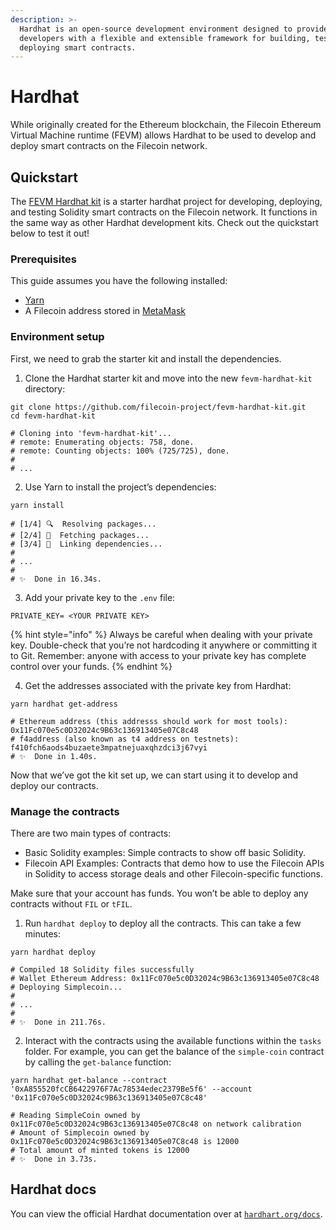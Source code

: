 ```yaml
---
description: >-
  Hardhat is an open-source development environment designed to provide
  developers with a flexible and extensible framework for building, testing, and
  deploying smart contracts.
---
```


# Hardhat

While originally created for the Ethereum blockchain, the Filecoin Ethereum Virtual Machine runtime (FEVM) allows Hardhat to be used to develop and deploy smart contracts on the Filecoin network.

## Quickstart

The [FEVM Hardhat kit](https://github.com/filecoin-project/FEVM-Hardhat-Kit) is a starter hardhat project for developing, deploying, and testing Solidity smart contracts on the Filecoin network. It functions in the same way as other Hardhat development kits. Check out the quickstart below to test it out!

### Prerequisites

This guide assumes you have the following installed:

* [Yarn](https://yarnpkg.com/)
* A Filecoin address stored in [MetaMask](../../basics/assets/metamask-setup.md)

### Environment setup

First, we need to grab the starter kit and install the dependencies.

1. Clone the Hardhat starter kit and move into the new `fevm-hardhat-kit` directory:

```shell
git clone https://github.com/filecoin-project/fevm-hardhat-kit.git
cd fevm-hardhat-kit

# Cloning into 'fevm-hardhat-kit'...
# remote: Enumerating objects: 758, done.
# remote: Counting objects: 100% (725/725), done.
#
# ...
```

2. Use Yarn to install the project’s dependencies:

```shell
yarn install

# [1/4] 🔍  Resolving packages...
# [2/4] 🚚  Fetching packages...
# [3/4] 🔗  Linking dependencies...
#
# ...
#
# ✨  Done in 16.34s.
```

3. Add your private key to the `.env` file:

```shell
PRIVATE_KEY= <YOUR PRIVATE KEY>
```

{% hint style="info" %}
Always be careful when dealing with your private key. Double-check that you’re not hardcoding it anywhere or committing it to Git. Remember: anyone with access to your private key has complete control over your funds.
{% endhint %}

4. Get the addresses associated with the private key from Hardhat:

```shell
yarn hardhat get-address

# Ethereum address (this addresss should work for most tools): 0x11Fc070e5c0D32024c9B63c136913405e07C8c48
# f4address (also known as t4 address on testnets): f410fch6aods4buzaete3mpatnejuaxqhzdci3j67vyi
# ✨  Done in 1.40s.
```

Now that we’ve got the kit set up, we can start using it to develop and deploy our contracts.

### Manage the contracts

There are two main types of contracts:

* Basic Solidity examples: Simple contracts to show off basic Solidity.
* Filecoin API Examples: Contracts that demo how to use the Filecoin APIs in Solidity to access storage deals and other Filecoin-specific functions.

Make sure that your account has funds. You won’t be able to deploy any contracts without `FIL` or `tFIL`.

1. Run `hardhat deploy` to deploy all the contracts. This can take a few minutes:

```shell
yarn hardhat deploy

# Compiled 18 Solidity files successfully
# Wallet Ethereum Address: 0x11Fc070e5c0D32024c9B63c136913405e07C8c48
# Deploying Simplecoin...
# 
# ...
# 
# ✨  Done in 211.76s.
```

2. Interact with the contracts using the available functions within the `tasks` folder. For example, you can get the balance of the `simple-coin` contract by calling the `get-balance` function:

```shell
yarn hardhat get-balance --contract '0xA855520fcCB6422976F7Ac78534edec2379Be5f6' --account '0x11Fc070e5c0D32024c9B63c136913405e07C8c48'

# Reading SimpleCoin owned by 0x11Fc070e5c0D32024c9B63c136913405e07C8c48 on network calibration
# Amount of Simplecoin owned by 0x11Fc070e5c0D32024c9B63c136913405e07C8c48 is 12000
# Total amount of minted tokens is 12000
# ✨  Done in 3.73s.
```

## Hardhat docs

You can view the official Hardhat documentation over at [`hardhart.org/docs`](https://hardhat.org/docs).
